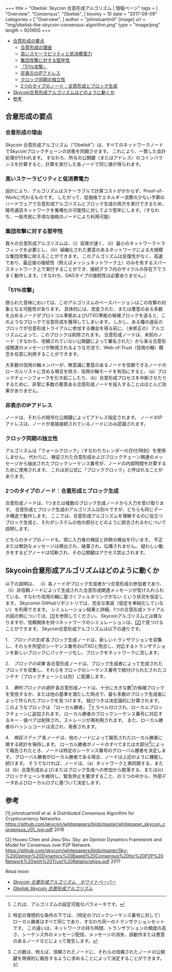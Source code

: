 +++
title = "Obelisk: Skycoin 合意形成アルゴリズム | 情報ページ"
tags = [
    "Overview",
    "Consensus",
    "Obelisk",
]
bounty = 10
date = "2017-09-09"
categories = [
    "Overview",
]
author = "johnstuartmill"
[image]
    url = "img/obelisk-the-skycoin-consensus-algorithm.png"
    type = "image/png"
    length = 920655
+++

- [合意形成の要点](#合意形成の要点)
    - [合意形成の理由](#合意形成の理由)
    - [高いスケーラビリティと低消費電力](#高いスケーラビリティと低消費電力)
    - [集団攻撃に対する堅牢性](#集団攻撃に対する堅牢性)
    - [「51％攻撃」](#「51％攻撃」)
    - [非表示のIPアドレス](#非表示のIPアドレス)
    - [クロック同期の独立性](#クロック同期の独立性)
    - [2つのタイプのノード：合意形成とブロック生成](#2つのタイプのノード：合意形成とブロック生成)
- [Skycoin合意形成アルゴリズムはどのように動くか](#Skycoin合意形成アルゴリズムはどのように動くか)
- [参考](#参考)

## 合意形成の要点

### 合意形成の理由

Skycoin 合意形成アルゴリズム（"Obelisk"）は、すべてのネットワークノードでSkycoinブロックチェーンの状態を同期させます。
これにより、一貫した会計処理が行われます。
すなわち、所与の公開鍵（またはアドレス）のコインバランスを計算すると、計算を実行した各ノードで同じ値が得られます。

### 高いスケーラビリティと低消費電力

設計により、アルゴリズムはスケーラブルで計算コストがかからず、Proof-of-Workに代わるものです。
したがって、低価格でエネルギー消費の少ない予算のハードウェアで合意形成アルゴリズムとブロック生成の両方を実行できるため、暗号通貨ネットワークを集権化の可能性に対してより堅牢にします。（すなわち、一般市民に手頃な価格のノードにより利用可能）

### 集団攻撃に対する堅牢性

我々の合意形成アルゴリズムは、（i）収束が速く、（ii）最小のネットワークトラフィックを必要とし、（iii）組織化された悪意のあるネットワークによる大規模な集団攻撃に耐えることができます。
このアルゴリズムは反復性がなく、高速であり、最近接の接続性（例えばメッシュネットワーク上）のみを有するスパースネットワーク上で実行することができ、接続グラフ内のサイクルの存在下でうまく動作します。（すなわち、DAGタイプの接続性は必要ありません。）

### 「51％攻撃」

限られた意味においては、このアルゴリズムのベースバージョンはこの攻撃の対象となる可能性があります。
具体的には、改変された、または悪意のある多数を占めるノードがプロトコル準拠およびUTXO準拠の候補ブロックを送ると、このようなブロックで合意形成を獲得してしまいます。
しかし、ある種の違反のブロックが合意形成トライアルに参加する機会を得る前に、（未修正の）アルゴリズムによって、このブロックは削除されます。
合意形成ノードは、未知のノード（すなわち、信頼されていない公開鍵によって署名された）から来る合意形成関連のメッセージが無視されるような方法で、Web-of-Trust（信用の輪）概念を任意に利用することができます。

大多数の信用の輪メンバーが、無意識に悪意のあるノードを信頼できるノードのローカルリストに含める場合を除き、信用の輪モードを有効にすると、（a）ブロックチェーンフォークを引き起こしたり、（b）合意形成プロセスを中断させたりするために、非常に多数の悪意ある合意形成ノードを投入することはほとんど効果がありません。

### 非表示のIPアドレス

ノードは、それらの暗号化公開鍵によってアドレス指定されます。
ノードのIPアドレスは、ノードが直接接続されているノードにのみ認識されます。

### クロック同期の独立性

アルゴリズムは「ウォールクロック」（すなわちカレンダーの日付/時刻）を使用しません。
代わりに、検証された合意形成およびブロックチェーン関連のメッセージから抽出されたブロックシーケンス番号が、ノードの内部時間を計算するために使用されます。
これは非公式に「ブロッククロック」と呼ばれることがあります。

### 2つのタイプのノード：合意形成とブロック生成

合意形成ノードは、1つまたは複数のブロック生成ノードから入力を受け取ります。
合意形成とブロック生成のアルゴリズムは別々ですが、どちらも同じデータ構造で動作します。
ここでは、合意形成アルゴリズムを理解するのに役立つブロック生成と、それがシステムの他の部分とどのように統合されるかについて説明します。

どちらのタイプのノードも、常に入力者の検証と詐欺の検出を行います。
不正または無効なメッセージは検出され、破棄され、伝播されません。
疑わしい動きをするピアノードは切断され、その公開鍵はアクセス禁止されます。

## Skycoin合意形成アルゴリズムはどのように動くか

以下の説明は、
（i）各ノードがブロック生成者かつ合意形成の参加者であり、
（ii）非信頼ノードによって生成された合意形成関連メッセージが受け入れられている、すなわち信用の輪に基づくフィルタリングがない
という状況を仮定します。
Skycomin GitHubリポジトリでは、完全な実装（仮定を単純化していない）を利用できます。
シミュレーション結果と詳細、1つの合意形成トライアルの図の例については、[\[1\]](#references)を参照してください。
Skycoinアルゴリズムとは異なりますが、信頼関係を持つネットワークのシミュレーションは、[\[2\]](#references)で見つけることができます。
Skycoin合意形成アルゴリズムは以下の通りです。

1.　*ブロックの生成*
各ブロック生成ノードは、新しいトランザクションを収集し、それらを所望のシーケンス番号のUTXOと照合し、対応するトランザクションを新しいブロックにパッケージ化し、ブロックをネットワークに流します。

2.　*ブロックの収集*
各合意形成ノードは、ブロック生成者によって生成されたブロックを収集し、それらをブロックのシーケンス番号で紐付けられたされたコンテナ（ブロックチェーンとは別）に配置します。

3.　*勝利ブロックの選択*
各合意形成ノードは、十分に大きな数[^1]の候補ブロックを受信するか、または他の基準を満たした時点で、最も多数のブロック生成者によって作られたブロックを見つけます。
結びつきは決定論的に計算されます。
このようなブロックは 「ローカル勝者」 [^2]とラベル付けされ、ローカルブロックチェーンに追加されます。
ローカル勝者のブロックシーケンス番号に対応するキー - 値ペアは削除され、ストレージが再利用されます。
また、ローカル勝者のハッシュコードは流され、発表されます。

4.　*検証ステップ*
各ノードは、他のノードによって報告されたローカル勝者に関する統計を保持します。
ローカル勝者がノードのすべてまたは大部分[^3]によって報告されたとき、ノードは特定のシーケンス番号のグローバル勝者を決定します。
グローバル勝者がローカル勝者である場合、ノードは上記のように機能し続けます。
そうでなければ、ノードは、（a）ネットワークと再同期する、または（b）合意形成および/またはブロック生成への参加から脱落する、または(c)ブロックチェーンを維持し、緊急停止を要求すること、の３つの中から、外部データおよびローカルログに基づいて決定します。


[^1]: これは、アルゴリズムの設定可能なパラメータです。
[^2]: 特定の理想的な条件の下では、（特定のブロックシーケンス番号に対して）ローカル勝者はすべて同じであり、すなわち同一のトランザクションセットです。 この違いは、ネットワークの待ち時間、トランザクションの頻度の高さ、シーケンス外のメッセージ配信、メッセージの消失、誤動作または悪意のあるノードなどによって発生します。
[^3]: この数は、例えば、信頼されたノードに、それらの信頼されたノードの公開鍵を再帰的に報告するように求めることによって決定することができます。

## 参考

\[1\] johnstuartmill et al. A Distributed Consensus Algorithm for
Cryptocurrency Networks.
<https://github.com/skycoin/whitepapers/blob/master/whitepaper_skycoin_consensus_v01_jsm.pdf>
2016

\[2\] Houwu Chen and Jiwu Shu. Sky: an Opinion Dynamics Framework and Model
for Consensus over P2P Network.
<https://github.com/skycoin/whitepapers/blob/master/Sky-%20Opinion%20Dynamics%20Based%20Consensus%20for%20P2P%20Network%20with%20Trust%20Relationships.pdf>
201?

*Read more:*

* *[Skycoin 合意形成アルゴリズム　ホワイトペーパー](https://www.skycoin.net/whitepapers)*
* *[Obelisk Skycoin 合意形成アルゴリズム](/statement/obelisk-the-skycoin-consensus-algorithm/)*

